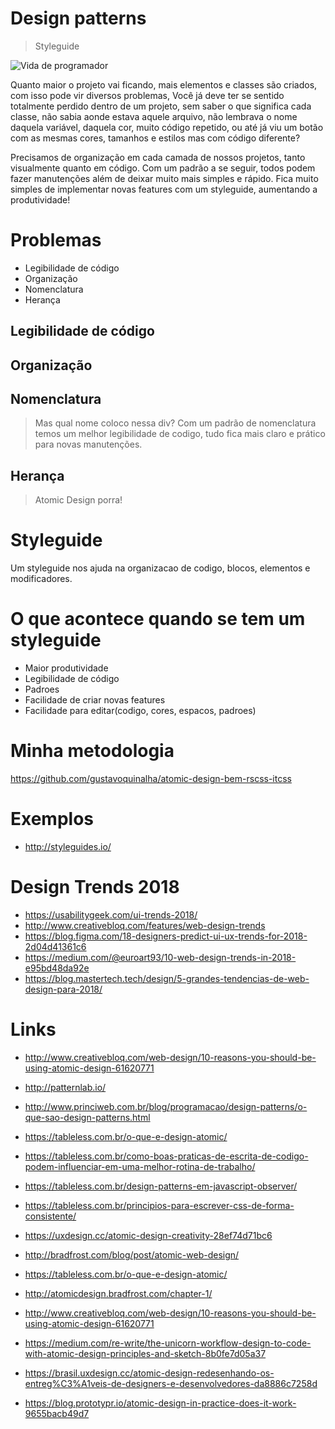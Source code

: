 # Design patterns
> Styleguide

![Vida de programador](http://www.princiweb.com.br/blog/content/upload/imagens/tirinha-design-patterns.png)

Quanto maior o projeto vai ficando, mais elementos e classes são criados, com isso pode vir diversos problemas,
Você já deve ter se sentido totalmente perdido dentro de um projeto, sem saber o que significa cada classe, não sabia aonde estava aquele arquivo, não lembrava o nome daquela variável, daquela cor, muito código repetido, ou até já viu um botão com as mesmas cores, tamanhos e estilos mas com código diferente?

Precisamos de organização em cada camada de nossos projetos, tanto visualmente quanto em código. Com um padrão a se seguir, todos podem fazer manutenções além de deixar muito mais simples e rápido. Fica muito simples de implementar novas features com um styleguide, aumentando a produtividade!

# Problemas
- Legibilidade de código
- Organização
- Nomenclatura
- Herança

## Legibilidade de código

## Organização

## Nomenclatura
> Mas qual nome coloco nessa div?
Com um padrão de nomenclatura temos um melhor legibilidade de codigo, tudo fica mais claro e prático para novas manutenções.

## Herança
> Atomic Design porra!

# Styleguide
Um styleguide nos ajuda na organizacao de codigo, blocos, elementos e modificadores.

# O que acontece quando se tem um styleguide
- Maior produtividade
- Legibilidade de código
- Padroes
- Facilidade de criar novas features
- Facilidade para editar(codigo, cores, espacos, padroes)

# Minha metodologia
https://github.com/gustavoquinalha/atomic-design-bem-rscss-itcss

# Exemplos
- http://styleguides.io/

# Design Trends 2018
- https://usabilitygeek.com/ui-trends-2018/
- http://www.creativebloq.com/features/web-design-trends
- https://blog.figma.com/18-designers-predict-ui-ux-trends-for-2018-2d04d41361c6
- https://medium.com/@euroart93/10-web-design-trends-in-2018-e95bd48da92e
- https://blog.mastertech.tech/design/5-grandes-tendencias-de-web-design-para-2018/

# Links
- http://www.creativebloq.com/web-design/10-reasons-you-should-be-using-atomic-design-61620771
- http://patternlab.io/
- http://www.princiweb.com.br/blog/programacao/design-patterns/o-que-sao-design-patterns.html
- https://tableless.com.br/o-que-e-design-atomic/
- https://tableless.com.br/como-boas-praticas-de-escrita-de-codigo-podem-influenciar-em-uma-melhor-rotina-de-trabalho/
- https://tableless.com.br/design-patterns-em-javascript-observer/
- https://tableless.com.br/principios-para-escrever-css-de-forma-consistente/

- https://uxdesign.cc/atomic-design-creativity-28ef74d71bc6
- http://bradfrost.com/blog/post/atomic-web-design/
- https://tableless.com.br/o-que-e-design-atomic/
- http://atomicdesign.bradfrost.com/chapter-1/
- http://www.creativebloq.com/web-design/10-reasons-you-should-be-using-atomic-design-61620771
- https://medium.com/re-write/the-unicorn-workflow-design-to-code-with-atomic-design-principles-and-sketch-8b0fe7d05a37
- https://brasil.uxdesign.cc/atomic-design-redesenhando-os-entreg%C3%A1veis-de-designers-e-desenvolvedores-da8886c7258d
- https://blog.prototypr.io/atomic-design-in-practice-does-it-work-9655bacb49d7

